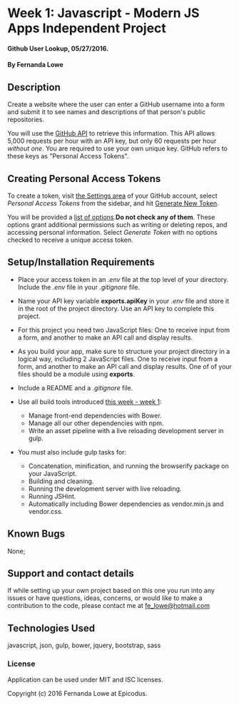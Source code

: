 # Week 1: Javascript - Modern JS Apps Independent Project

#### Github User Lookup, 05/27/2016.

#### By Fernanda Lowe

## Description

Create a website where the user can enter a GitHub username into a form and submit it to see names and descriptions of that person's public repositories.

You will use the [GitHub API](https://developer.github.com/v3/) to retrieve this information. This API allows 5,000 requests per hour with an API key, but only 60 requests per hour *without one*. You are required to use your own unique key. GitHub refers to these keys as "Personal Access Tokens".

## Creating Personal Access Tokens

To create a token, visit [the Settings area](https://dl.dropboxusercontent.com/s/l772alr0kewlqeg/githubsettings.png?dl=0) of your GitHub account, select *Personal Access Tokens* from the sidebar, and hit [Generate New Token](https://dl.dropboxusercontent.com/s/qk0qcsy487yg7ci/githubgeneratetoken.png?dl=0).

You will be provided a [list of options](https://dl.dropboxusercontent.com/s/v7myu6qvoka0qtm/Screen%20Shot%202016-03-17%20at%208.11.06%20AM.png?dl=0).**Do not check any of them**. These options grant additional permissions such as writing or deleting repos, and accessing personal information. Select *Generate Token* with no options checked to receive a unique access token.

## Setup/Installation Requirements

* Place your access token in an *.env* file at the top level of your directory. Include the *.env* file in your  *.gitignore* file.
* Name your API key variable **exports.apiKey** in your *.env* file and store it in the root of the project directory. Use an API key to complete this project.
* For this project you need two JavaScript files: One to receive input from a form, and another to make an API call and display results.
* As you build your app, make sure to structure your project directory in a logical way, including 2 JavaScript files. One to receive input from a form, and another to make an API call and display results. One of of your files should be a module using **exports**.
* Include a README and a *.gitignore* file.

* Use all build tools introduced [this week - week 1](https://www.learnhowtoprogram.com/javascript):
  * Manage front-end dependencies with Bower.
  * Manage all our other dependencies with npm.
  * Write an asset pipeline with a live reloading development server in gulp.

* You must also include gulp tasks for:
  * Concatenation, minification, and running the browserify package on your JavaScript.
  * Building and cleaning.
  * Running the development server with live reloading.
  * Running JSHint.
  * Automatically including Bower dependencies as vendor.min.js and vendor.css.

## Known Bugs

None;

## Support and contact details

If while setting up your own project based on this one you run into any issues or have questions, ideas, concerns, or would like to make a contribution to the code, please contact me at fe_lowe@hotmail.com

## Technologies Used

javascript, json, gulp, bower, jquery, bootstrap, sass

### License

Application can be used under MIT and ISC licenses.

Copyright (c) 2016 Fernanda Lowe at Epicodus.
